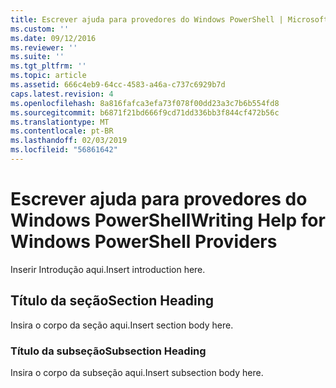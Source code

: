 ```yaml
---
title: Escrever ajuda para provedores do Windows PowerShell | Microsoft Docs
ms.custom: ''
ms.date: 09/12/2016
ms.reviewer: ''
ms.suite: ''
ms.tgt_pltfrm: ''
ms.topic: article
ms.assetid: 666c4eb9-64cc-4583-a46a-c737c6929b7d
caps.latest.revision: 4
ms.openlocfilehash: 8a816fafca3efa73f078f00dd23a3c7b6b554fd8
ms.sourcegitcommit: b6871f21bd666f9cd71dd336bb3f844cf472b56c
ms.translationtype: MT
ms.contentlocale: pt-BR
ms.lasthandoff: 02/03/2019
ms.locfileid: "56861642"
---
```

# <a name="writing-help-for-windows-powershell-providers"></a><span data-ttu-id="74463-102">Escrever ajuda para provedores do Windows PowerShell</span><span class="sxs-lookup"><span data-stu-id="74463-102">Writing Help for Windows PowerShell Providers</span></span>

<span data-ttu-id="74463-103">Inserir Introdução aqui.</span><span class="sxs-lookup"><span data-stu-id="74463-103">Insert introduction here.</span></span>

## <a name="section-heading"></a><span data-ttu-id="74463-104">Título da seção</span><span class="sxs-lookup"><span data-stu-id="74463-104">Section Heading</span></span>

 <span data-ttu-id="74463-105">Insira o corpo da seção aqui.</span><span class="sxs-lookup"><span data-stu-id="74463-105">Insert section body here.</span></span>

### <a name="subsection-heading"></a><span data-ttu-id="74463-106">Título da subseção</span><span class="sxs-lookup"><span data-stu-id="74463-106">Subsection Heading</span></span>

 <span data-ttu-id="74463-107">Insira o corpo da subseção aqui.</span><span class="sxs-lookup"><span data-stu-id="74463-107">Insert subsection body here.</span></span>